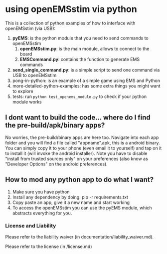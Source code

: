 # using openEMSstim via python

This is a collection of python examples of how to interface with openEMSstim (via USB):

1. **pyEMS**: is the python module that you need to send commands to openEMSstim 
	1. **openEMSstim.py**: is the main module, allows to connect to the board
	2. **EMSCommand.py**: contains the function to generate EMS commands
2. **send_single_command.py**: is a simple script to send one command via USB to openEMSstim
3. pong-in-python: is an example of a simple game using EMS and Python
4. more-detailed-python-examples: has some extra things you might want to explore
5. tests: run ``python test_openems_module.py`` to check if your python module works
	

## I dont want to build the code... where do I find the pre-build/apk/binary apps?
No worries, the pre-build/binary apps are here too. Navigate into each app folder and you will find a file called "appname".apk, this is a android binary. You can simply copy it to your phone (even email it to yourself) and tap on it to install it (will invoke the android installer). Note you have to disable "install from trusted sources only" on your preferences (also know as "Developer Options" on the android preferences). 

## How to mod any python app to do what I want?

1. Make sure you have python
2. Install any dependency by doing: pip -r requirements.txt
3. Copy paste an app, give it a new name and start working
4. To access the openEMSstim you can use the pyEMS module, which abstracts everything for you.

### License and Liability

Please refer to the liability waiver (in documentation/liability_waiver.md).

Please refer to the license (in /license.md)


